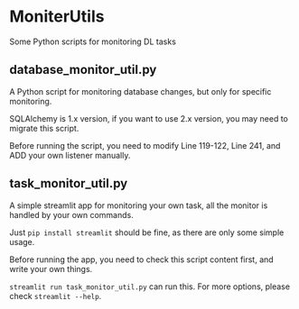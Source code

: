 # MoniterUtils
Some Python scripts for monitoring DL tasks

## database_monitor_util.py
A Python script for monitoring database changes, but only for specific monitoring.

SQLAlchemy is 1.x version, if you want to use 2.x version, you may need to migrate this script.

Before running the script, you need to modify Line 119-122, Line 241, and ADD your own listener manually.

## task_monitor_util.py
A simple streamlit app for monitoring your own task, all the monitor is handled by your own commands.

Just `pip install streamlit` should be fine, as there are only some simple usage.

Before running the app, you need to check this script content first, and write your own things.

`streamlit run task_monitor_util.py` can run this. For more options, please check `streamlit --help`.
